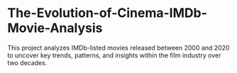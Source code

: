 # The-Evolution-of-Cinema-IMDb-Movie-Analysis
This project analyzes IMDb-listed movies released between 2000 and 2020 to uncover key trends, patterns, and insights within the film industry over two decades. 
